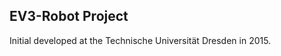 EV3-Robot Project
-----------------

Initial developed at the Technische Universität Dresden in 2015.
